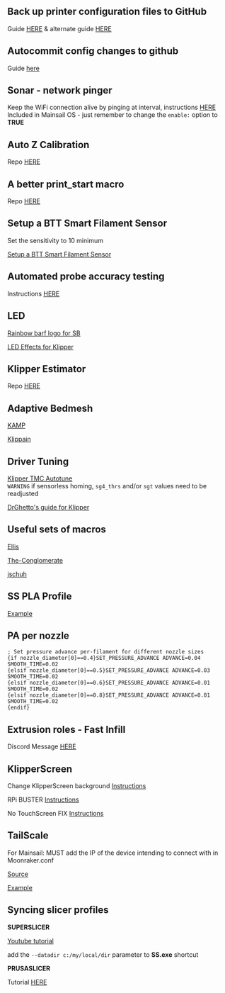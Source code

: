 ## Back up printer configuration files to GitHub

Guide [HERE](https://docs.vorondesign.com/community/howto/EricZimmerman/BackupConfigToGithub.html) & alternate guide [HERE](https://lazarofilm.gitbook.io/3d-printing/creating-a-github-backup-for-klipper)

## Autocommit config changes to github

Guide [here](https://github.com/th33xitus/kiauh/wiki/How-to-autocommit-config-changes-to-github%3F)

## Sonar - network pinger

Keep the WiFi connection alive by pinging at interval, instructions [HERE](https://github.com/mainsail-crew/sonar)
Included in Mainsail OS - just remember to change the ```enable:``` option to **TRUE**

## Auto Z Calibration

Repo [HERE](https://github.com/protoloft/klipper_z_calibration)

## A better print_start macro

Repo [HERE](https://github.com/PrintStructor/A-better-print_start-macro)

## Setup a BTT Smart Filament Sensor

Set the sensitivity to 10 minimum

[Setup a BTT Smart Filament Sensor](zhttps://docs.vorondesign.com/community/howto/samwiseg0/btt_smart_filament_sensor.html#setup-a-btt-smart-filament-sensor)

## Automated probe accuracy testing

Instructions [HERE](https://github.com/sporkus/probe_accuracy_tests)

## LED

[Rainbow barf logo for SB](https://github.com/tanaes/whopping_Voron_mods/tree/main/LEDs/Rainbow_Barf_Logo_LED)

[LED Effects for Klipper](https://github.com/julianschill/klipper-led_effect)

## Klipper Estimator

Repo [HERE](https://github.com/Annex-Engineering/klipper_estimator)

## Adaptive Bedmesh

[KAMP](https://github.com/kyleisah/Klipper-Adaptive-Meshing-Purging)

[Klippain](https://github.com/Frix-x/klipper-voron-V2/blob/main/doc/features/adaptive_bed_mesh.md)

## Driver Tuning

[Klipper TMC Autotune](https://github.com/andrewmcgr/klipper_tmc_autotune)  
`WARNING` if sensorless homing, `sg4_thrs` and/or `sgt` values need to be readjusted

[DrGhetto's guide for Klipper](https://github.com/MakerBogans/docs/wiki/TMC-Driver-Tuning)

## Useful sets of macros

[Ellis](https://ellis3dp.com/Print-Tuning-Guide/articles/index_useful_macros.html)

[The-Conglomerate](https://github.com/The-Conglomerate/Voron-Klipper-Common/)

[jschuh](https://github.com/jschuh/klipper-macros/tree/main)

## SS PLA Profile

[Example](https://gist.githubusercontent.com/cmidgley/d6bb5e894def0794fa3e1f154e794aaa/raw/723e58910d8efdbd86f0f36f43d770f766422ba4/Voron%252024%2520SuperSlicer.ini)

## PA per nozzle

```
; Set pressure advance per-filament for different nozzle sizes
{if nozzle_diameter[0]==0.4}SET_PRESSURE_ADVANCE ADVANCE=0.04  SMOOTH_TIME=0.02
{elsif nozzle_diameter[0]==0.5}SET_PRESSURE_ADVANCE ADVANCE=0.03 SMOOTH_TIME=0.02
{elsif nozzle_diameter[0]==0.6}SET_PRESSURE_ADVANCE ADVANCE=0.01  SMOOTH_TIME=0.02
{elsif nozzle_diameter[0]==0.8}SET_PRESSURE_ADVANCE ADVANCE=0.01 SMOOTH_TIME=0.02
{endif}
```

## Extrusion roles - Fast Infill

Discord Message [HERE](https://discord.com/channels/712144492563791922/712144816707731456/1080119195158708276)

## KlipperScreen

Change KlipperScreen background [Instructions](https://www.teamfdm.com/files/file/690-klipper-screen-blue-hexes/)

RPi BUSTER [Instructions](/other/Pi%20Buster%20KlipperScreen%20Instructions)

No TouchScreen FIX [Instructions](/other/No%20touchscreen%20fix)

## TailScale

For Mainsail: MUST add the IP of the device intending to connect with in Moonraker.conf

[Source](https://www.teamfdm.com/forums/topic/1594-tailscale-vpn-and-mobile-raker/)

[Example](https://github.com/ihrapsa/KlipperWrt/issues/21)

## Syncing slicer profiles

**SUPERSLICER**

[Youtube tutorial](https://www.youtube.com/watch?v=n_8kIZWBjhY&t=195s)

add the `--datadir c:/my/local/dir` parameter to **SS.exe** shortcut

**PRUSASLICER**

Tutorial [HERE](https://adambyram.com/2023/01/29/syncing-prusaslicer-configuration/)
